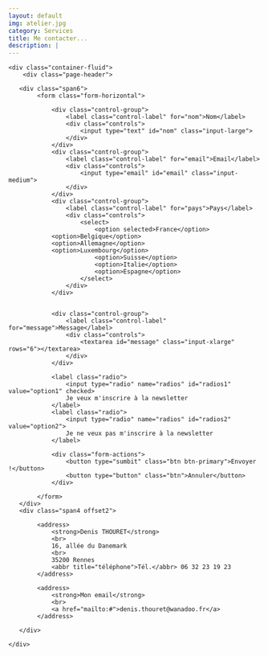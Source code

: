 ```yaml
---
layout: default
img: atelier.jpg
category: Services
title: Me contacter...
description: |
---
```

<html>
<head>
<meta charset="UTF-8">
<title>tutoriel bootstrap</title>

<!-- css -->
<link rel="stylesheet" href="css/bootstrap-responsive.min.css">
<link rel="stylesheet" href="css/bootstrap.min.css">
<!-- responsive -->
<meta name="viewport" content="width=device-width, initial-scale=1.0">

</head>

<body>

	<div class="container-fluid">
		<div class="page-header">

       <div class="span6">
       		<form class="form-horizontal">

            	<div class="control-group">
                	<label class="control-label" for="nom">Nom</label>
                    <div class="controls">
                    	<input type="text" id="nom" class="input-large">
                    </div>
                </div>
                <div class="control-group">
                	<label class="control-label" for="email">Email</label>
                    <div class="controls">
                    	<input type="email" id="email" class="input-medium">
                    </div>
                </div>
                <div class="control-group">
                	<label class="control-label" for="pays">Pays</label>
                    <div class="controls">
                        <select>
                            <option selected>France</option>
			    <option>Belgique</option>
			    <option>Allemagne</option>
			    <option>Luxembourg</option>
                            <option>Suisse</option>
                            <option>Italie</option>
                            <option>Espagne</option>
                        </select>
                    </div>
                </div>


                <div class="control-group">
                	<label class="control-label" for="message">Message</label>
                    <div class="controls">
                    	<textarea id="message" class="input-xlarge" rows="6"></textarea>
                    </div>
                </div>

                <label class="radio">
                	<input type="radio" name="radios" id="radios1" value="option1" checked>
                    Je veux m'inscrire à la newsletter
                </label>
                <label class="radio">
                	<input type="radio" name="radios" id="radios2" value="option2">
                    Je ne veux pas m'inscrire à la newsletter
                </label>

                <div class="form-actions">
                	<button type="sumbit" class="btn btn-primary">Envoyer !</button>
                    <button type="button" class="btn">Annuler</button>
                </div>

            </form>
       </div>
       <div class="span4 offset2">

       		<address>
            	<strong>Denis THOURET</strong>
                <br>
                16, allée du Danemark
                <br>
                35200 Rennes
                <abbr title="téléphone">Tél.</abbr> 06 32 23 19 23
            </address>

            <address>
            	<strong>Mon email</strong>
                <br>
                <a href="mailto:#">denis.thouret@wanadoo.fr</a>
            </address>

       </div>

    </div>


<!-- js -->
<script scr="http://code.jquery.com/jquery.js"></script>
<script src="js/bootstrap.min.js"></script>
